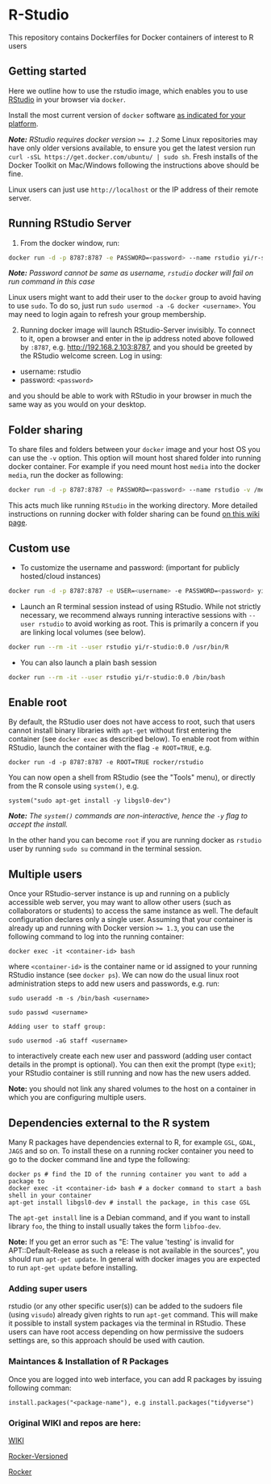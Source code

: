 # R-Studio
This repository contains Dockerfiles for Docker containers of interest to R users

## Getting started ##

Here we outline how to use the rstudio image,  which enables you to use [RStudio](http://www.rstudio.com/products/RStudio/) in your browser via `docker`. 

Install the most current version of `docker` software [as indicated for your platform](https://docs.docker.com/installation). 

_**Note:** RStudio requires docker version `>= 1.2`_  Some Linux repositories may have only older versions available, to ensure you get the latest version run `curl -sSL https://get.docker.com/ubuntu/ | sudo sh`. Fresh installs of the Docker Toolkit on Mac/Windows following the instructions above should be fine.  

Linux users can just use `http://localhost` or the IP address of their remote server.  

## Running RStudio Server ##

1) From the docker window, run:
```bash
docker run -d -p 8787:8787 -e PASSWORD=<password> --name rstudio yi/r-studio:0.0 # replace <password> with a password of your choice
```
_**Note:** Password cannot be same as username, `rstudio` docker will fail on run command in this case_

Linux users might want to add their user to the `docker` group to avoid having to use `sudo`.  To do so, just run `sudo usermod -a -G docker <username>`. You may need to login again to refresh your group membership.

2) Running docker image will launch RStudio-Server invisibly.  To connect to it, open a browser and enter in the ip address noted above followed by `:8787`, e.g. http://192.168.2.103:8787, and you should be greeted by the RStudio welcome screen.  Log in using:

- username: rstudio 
- password: `<password>`

and you should be able to work with RStudio in your browser in much the same way as you would on your desktop.

## Folder sharing

To share files and folders between your `docker` image and your host OS you can use the `-v` option. This option will mount host shared folder into running docker container. For example if you need mount host `media` into the docker `media`, run the docker as following:
```bash
docker run -d -p 8787:8787 -e PASSWORD=<password> --name rstudio -v /media:/media yi/r-studio:0.0 # replace <password> with a password of your choice
```
This acts much like running `RStudio` in the working directory. More detailed instructions on running docker with folder sharing can be found [on this wiki page](https://github.com/rocker-org/rocker/wiki/Sharing-files-with-host-machine).

## Custom use

- To customize the username and password: (important for publicly hosted/cloud instances)

```bash
docker run -d -p 8787:8787 -e USER=<username> -e PASSWORD=<password> yi/r-studio:0.0
```

- Launch an R terminal session instead of using RStudio.  While not strictly necessary, we recommend always running interactive sessions with `--user rstudio` to avoid working as root.  This is primarily a concern if you are linking local volumes (see below).

```bash
docker run --rm -it --user rstudio yi/r-studio:0.0 /usr/bin/R
```

- You can also launch a plain bash session

```bash
docker run --rm -it --user rstudio yi/r-studio:0.0 /bin/bash
```

## Enable root 

By default, the RStudio user does not have access to root, such that users cannot install binary libraries with `apt-get` without first entering the container (see `docker exec` as described below). To enable root from within RStudio, launch the container with the flag `-e ROOT=TRUE`, e.g.

    docker run -d -p 8787:8787 -e ROOT=TRUE rocker/rstudio

You can now open a shell from RStudio (see the "Tools" menu), or directly from the R console using `system()`, e.g.

    system("sudo apt-get install -y libgsl0-dev")

_**Note:** The `system()` commands are non-interactive, hence the `-y` flag to accept the install._

In the other hand you can become `root` if you are running docker as `rstudio` user by running `sudo su` command in the terminal session.

## Multiple users

Once your RStudio-server instance is up and running on a publicly accessible web server, you may want to allow other users (such as collaborators or students) to access the same instance as well.  The default configuration declares only a single user. Assuming that your container is already up and running with Docker version `>= 1.3`, you can use the following command to log into the running container:

```
docker exec -it <container-id> bash
```

where `<container-id>` is the container name or id assigned to your running RStudio instance (see `docker ps`).  We can now do the usual linux root administration steps to add new users and passwords, e.g. run:

```
sudo useradd -m -s /bin/bash <username>

sudo passwd <username>

Adding user to staff group:

sudo usermod -aG staff <username> 
```

to interactively create each new user and password (adding user contact details in the prompt is optional).  You can then exit the prompt (type `exit`); your RStudio container is still running and now has the new users added.  

**Note:** you should not link any shared volumes to the host on a container in which you are configuring multiple users.

## Dependencies external to the R system

Many R packages have dependencies external to R, for example `GSL`, `GDAL`, `JAGS` and so on. To install these on a running rocker container you need to go to the docker command line and type the following:

```
docker ps # find the ID of the running container you want to add a package to
docker exec -it <container-id> bash # a docker command to start a bash shell in your container
apt-get install libgsl0-dev # install the package, in this case GSL
```
The `apt-get install` line is a Debian command, and if you want to install library `foo`, the thing to install usually takes the form `libfoo-dev`.

**Note:** If you get an error such as "E: The value 'testing' is invalid for APT::Default-Release as such a release is not available in the sources", you should run `apt-get update`. In general with docker images you are expected to run `apt-get update` before installing.

### Adding super users
rstudio (or any other specific user(s)) can be added to the sudoers file (using `visudo`) already given rights to run `apt-get` command. This will make it possible to install system packages via the terminal in RStudio. These users can have root access depending on how permissive the sudoers settings are, so this approach should be used with caution.

### Maintances & Installation of R Packages

Once you are logged into web interface, you can add R packages by issuing following comman:

`install.packages("<package-name"), e.g install.packages("tidyverse")`

### Original WIKI and repos are here:

[WIKI](https://github.com/rocker-org/rocker/wiki/Using-the-RStudio-image)

[Rocker-Versioned](https://github.com/rocker-org/rocker-versioned)

[Rocker](https://github.com/rocker-org/rocker)
